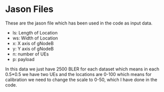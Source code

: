 # Jason Files
These are the jason file which has been used in the code as input data.
  - ls: Length of Location
  - ws: Width of Location
  - x: X axis of gNodeB
  - y: Y axis of gNodeB
  - n: number of UEs
  - p: payload

In this data we just have 2500 BLER for each dataset which means in each 0.5*0.5 we have two UEs and the locations are 0-100 which means for calibration we need to change the scale to 0-50, which I have done in the code.
